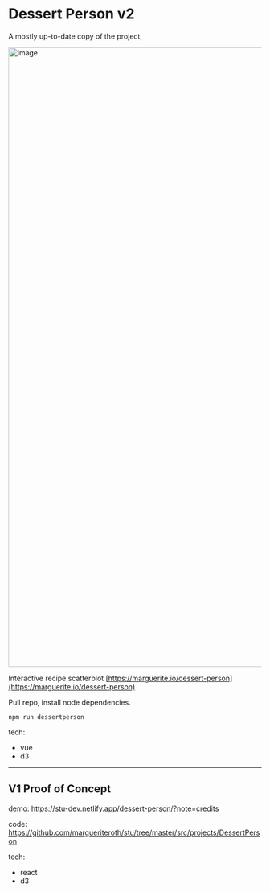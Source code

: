 # Dessert Person v2
A mostly up-to-date copy of the project,

<img width="1232" alt="image" src="https://user-images.githubusercontent.com/5288685/204180219-5f01f9d9-09fd-4f76-b656-5cade59b355a.png">


Interactive recipe scatterplot
[https://marguerite.io/dessert-person](https://marguerite.io/dessert-person)

Pull repo, install node dependencies.

```
npm run dessertperson
```


tech: 
- vue
- d3

---

## V1 Proof of Concept

demo: https://stu-dev.netlify.app/dessert-person/?note=credits

code: https://github.com/margueriteroth/stu/tree/master/src/projects/DessertPerson

tech: 
- react
- d3
